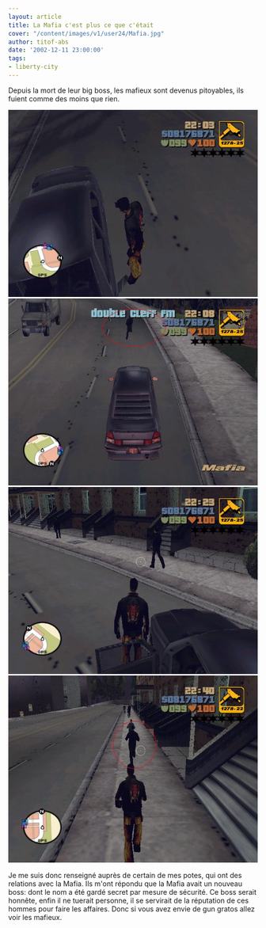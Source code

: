 ```yaml
---
layout: article
title: La Mafia c'est plus ce que c'était
cover: "/content/images/v1/user24/Mafia.jpg"
author: titof-abs
date: '2002-12-11 23:00:00'
tags:
- liberty-city
---
```


Depuis la mort de leur big boss, les mafieux sont devenus pitoyables, ils fuient comme des moins que rien.

![](/content/images/v1/user24/Mafia1.jpg)
![](/content/images/v1/user24/Mafia2.jpg)
![](/content/images/v1/user24/Mafia3.jpg)
![](/content/images/v1/user24/Mafia4.jpg)

Je me suis donc renseigné auprès de certain de mes potes, qui ont des relations avec la Mafia. Ils m'ont répondu que la Mafia avait un nouveau boss: dont le nom a été gardé secret par mesure de sécurité. Ce boss serait honnête, enfin il ne tuerait personne, il se servirait de la réputation de ces hommes pour faire les affaires. Donc si vous avez envie de gun gratos allez voir les mafieux.